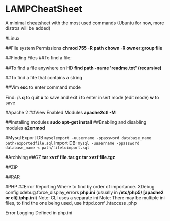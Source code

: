 # LAMPCheatSheet
A minimal cheatsheet with the most used commands (Ubuntu for now, more distros will be added)

#Linux

##File system Permissions
**chmod 755 -R path**
**chown -R owner:group file**

##Finding Files
##To find a file:

##To find a file anywhere on HD
**find path -name 'readme.txt' (recursive)**

##To find a file that contains a string

##Vim
**esc** to enter command mode

Find: /s
**q** to quit
**x** to save and exit
**i** to enter insert mode (edit mode)
**w** to save

#Apache 2
##View Enabled Modules
**apache2ctl -M**

##Installing modules
**sudo apt-get install**
##Enabling and disabling modules
**a2enmod**

#Mysql
Export DB
```mysqlexport -uusername -ppassword database_name path/exportedfile.sql```
Import DB: 
```mysql -uusername -ppassword database_name < path/filetoimport.sql```

#Archiving
##GZ
**tar xvzf file.tar.gz**
**tar xvzf file.tgz**

##ZIP

##RAR

#PHP
##Error Reporting
Where to find by order of importance.
XDebug config
	xdebug.force_display_errors
**php.ini** (usually in **/etc/php5/ [apache2 or cli] /php.ini**)
Note: CLI uses a separate ini
Note: There may be multiple ini files, to find the one being used, use **<?php phpinfo();?>**
httpd.conf
.htaccess
.php

Error Logging
Defined in php.ini
